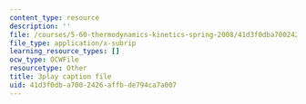 ```yaml
---
content_type: resource
description: ''
file: /courses/5-60-thermodynamics-kinetics-spring-2008/41d3f0dba7002426affbde794ca7a007_BTNsoSNR5B0.srt
file_type: application/x-subrip
learning_resource_types: []
ocw_type: OCWFile
resourcetype: Other
title: 3play caption file
uid: 41d3f0db-a700-2426-affb-de794ca7a007
---
```

